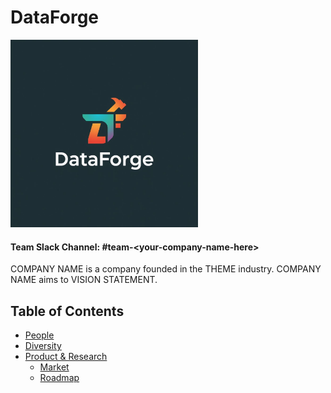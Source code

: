 # DataForge

<img src="./logo.jpg" width="300">

#### Team Slack Channel: #team\-\<your\-company\-name\-here\>

COMPANY NAME is a company founded in the THEME industry. COMPANY NAME aims to VISION STATEMENT.

Table of Contents
---

- [People](./team/)
- [Diversity](./team/diversity.md)
- [Product & Research](./product_research/)
    - [Market](./product_research/market.md)
    - [Roadmap](./product_research/roadmap.md)
